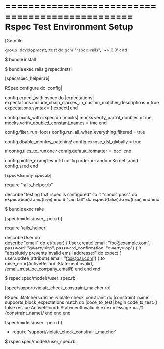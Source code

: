 ================================================
Rspec Test Environment Setup
================================================

[Gemfile]

group :development, :test do 
	gem "rspec-rails", '~> 3.0' 
end

$ bundle install

$ bundle exec rails g rspec:install

[spec/spec_helper.rb]

RSpec.configure do |config|

  config.expect_with :rspec do |expectations|
    expectations.include_chain_clauses_in_custom_matcher_descriptions = true
    expectations.syntax = [:expect]
  end

  config.mock_with :rspec do |mocks|
    mocks.verify_partial_doubles = true
    mocks.verify_doubled_constant_names = true
  end

  config.filter_run :focus
  config.run_all_when_everything_filtered = true

  config.disable_monkey_patching!
  config.expose_dsl_globally = true

  if config.files_to_run.one?
    config.default_formatter = 'doc'
  end

  config.profile_examples = 10
  config.order = :random
  Kernel.srand config.seed
end

[spec/dummy_spec.rb]

require "rails_helper.rb"

describe "testing that rspec is configured" do
	it "should pass" do 
		expect(true).to eq(true)
	end
	it "can fail" do 
		expect(false).to eq(true)
	end
end

$ bundle exec rake

[spec/models/user_spec.rb]

require 'rails_helper'

describe User do  
	describe "email" do
		let(:user) {
			User.create!(email: "foo@example.com",
						 password: "qwertyuiop",
						 password_confirmation: "qwertyuiop")
		}
		it "absolutely prevents invalid email addresses" do 
			expect {
				user.update_attribute(:email, "foo@bar.com")
			}.to raise_error(ActiveRecord::StatementInvalid,
							 /email_must_be_company_email/i)
		end
	end
end

$ rspec spec/models/user_spec.rb

[spec/support/violate_check_constraint_matcher.rb]

RSpec::Matchers.define :violate_check_constraint do |constraint_name|
	supports_block_expectations
	match do |code_to_test|
		begin
			code_to_test.()
			false
		rescue ActiveRecord::StatementInvalid => ex 
			ex.message =~ /#{constraint_name}/
		end
	end
end

[spec/models/user_spec.rb]

+ require 'support/violate_check_constraint_matcher'

$ rspec spec/models/user_spec.rb